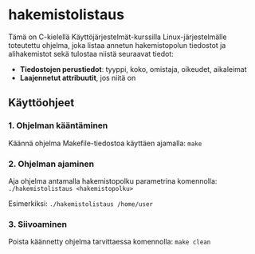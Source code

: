 # hakemistolistaus

Tämä on C-kielellä Käyttöjärjestelmät-kurssilla Linux-järjestelmälle toteutettu ohjelma, joka listaa annetun hakemistopolun tiedostot ja alihakemistot sekä tulostaa niistä seuraavat tiedot:

- **Tiedostojen perustiedot**: tyyppi, koko, omistaja, oikeudet, aikaleimat
- **Laajennetut attribuutit**, jos niitä on

## Käyttöohjeet

### 1. Ohjelman kääntäminen

Käännä ohjelma Makefile-tiedostoa käyttäen ajamalla: `make`

### 2. Ohjelman ajaminen

Aja ohjelma antamalla hakemistopolku parametrina komennolla: `./hakemistolistaus <hakemistopolku>`

Esimerkiksi: `./hakemistolistaus /home/user`

### 3. Siivoaminen

Poista käännetty ohjelma tarvittaessa komennolla: `make clean`
